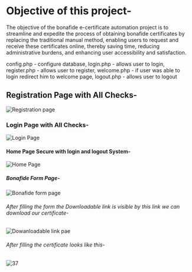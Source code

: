 # Objective of this project-

The objective of the bonafide e-certificate automation project is to streamline and expedite the process of obtaining bonafide certificates by replacing the traditional manual method, enabling users to request and receive these certificates online, thereby saving time, reducing administrative burdens, and enhancing user accessibility and satisfaction.

config.php - configure database, 
login.php - allows user to login, 
register.php - allows user to register, 
welcome.php - if user was able to login redirect him to welcome page, 
logout.php - allows user to logout

## Registration Page with All Checks-

![Registration page](https://github.com/mukesh-h/Bonafide-E-Certificate-Automation/assets/64356512/e4b9e064-1986-47f6-b436-2ba64db237c6)

### Login Page with All Checks-

![Login Page](https://github.com/mukesh-h/Bonafide-E-Certificate-Automation/assets/64356512/f4ecc677-362d-4cf8-8b7a-406daf84a668)

#### Home Page Secure with login and logout System-


![Home Page](https://github.com/mukesh-h/Bonafide-E-Certificate-Automation/assets/64356512/1e76fbf8-b53b-480c-a592-1715c13ca802)

##### Bonafide Form Page-


![Bonafide form page](https://github.com/mukesh-h/Bonafide-E-Certificate-Automation/assets/64356512/d8cf9f63-1721-4de7-af76-d5417fa8d00c)

###### After filling the form the Downloadable link is visible by this link we can download our certificate-

![Dowanloadable link pae](https://github.com/mukesh-h/Bonafide-E-Certificate-Automation/assets/64356512/4bb92de7-818a-4867-913a-b6edf538f8df)

###### After filling the certificate looks like this-

![37](https://github.com/mukesh-h/Bonafide-E-Certificate-Automation/assets/64356512/9f59ba1c-3bf3-422b-a2f1-a345e518b487)
